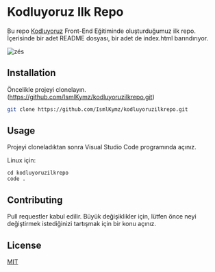 # Kodluyoruz Ilk Repo

Bu repo [Kodluyoruz](https://www.kodluyoruz.org) Front-End Eğitiminde oluşturduğumuz ilk repo. İçerisinde bir adet README dosyası, bir adet de index.html barındırıyor.

![zés](https://user-images.githubusercontent.com/119504023/204803897-63b0d056-afaa-4328-98aa-2170485dc9a2.png)


## Installation

Öncelikle projeyi clonelayın. (https://github.com/IsmlKymz/kodluyoruzilkrepo.git)

```bash
git clone https://github.com/IsmlKymz/kodluyoruzilkrepo.git
```

## Usage

Projeyi cloneladıktan sonra Visual Studio Code programında açınız.

Linux için:
```linux
cd kodluyoruzilkrepo
code .
```

## Contributing
Pull requestler kabul edilir. Büyük değişiklikler için, lütfen önce neyi değiştirmek istediğinizi tartışmak için bir konu açınız.


## License
[MIT](https://choosealicense.com/licenses/mit/)
